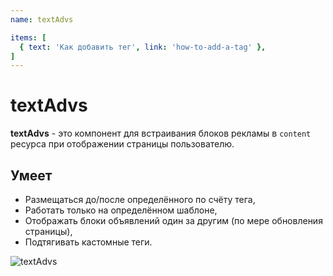 ```yaml
---
name: textAdvs

items: [
  { text: 'Как добавить тег', link: 'how-to-add-a-tag' },
]
---
```

# textAdvs

**textAdvs** - это компонент для встраивания блоков рекламы в `content` ресурса при отображении страницы пользователю.

## Умеет

- Размещаться до/после определённого по счёту тега,
- Работать только на определённом шаблоне,
- Отображать блоки объявлений один за другим (по мере обновления страницы),
- Подтягивать кастомные теги.

![textAdvs](https://file.modx.pro/files/2/2/d/22d43278a36228c5a54741593ed2f7ed.png)
